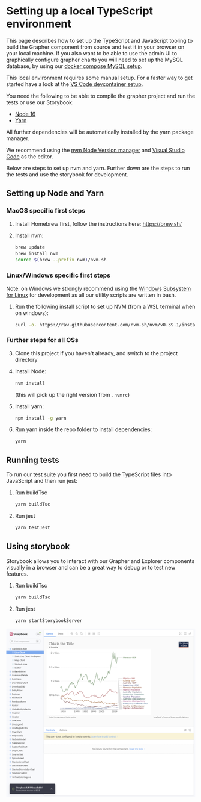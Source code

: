# Setting up a local TypeScript environment

This page describes how to set up the TypeScript and JavaScript tooling to build the Grapher component from source and test it in your browser on your local machine. If you also want to be able to use the admin UI to graphically configure grapher charts you will need to set up the MySQL database, by using our [docker compose MySQL setup](docker-compose-mysql.md).

This local environment requires some manual setup. For a faster way to get started have a look at the [VS Code devcontainer setup](devcontainer-setup.md).

You need the following to be able to compile the grapher project and run the tests or use our Storybook:

-   [Node 16](https://nodejs.org/en/)
-   [Yarn](https://yarnpkg.com/)

All further dependencies will be automatically installed by the yarn package manager.

We recommend using the [nvm Node Version manager](https://github.com/nvm-sh/nvm) and [Visual Studio Code](https://code.visualstudio.com/) as the editor.

Below are steps to set up nvm and yarn. Further down are the steps to run the tests and use the storybook for development.

## Setting up Node and Yarn

### MacOS specific first steps

1. Install Homebrew first, follow the instructions here: <https://brew.sh/>
2. Install nvm:

    ```sh
    brew update
    brew install nvm
    source $(brew --prefix nvm)/nvm.sh
    ```

### Linux/Windows specific first steps

Note: on Windows we strongly recommend using the [Windows Subsystem for Linux](https://docs.microsoft.com/en-us/windows/wsl/about) for development as all our utility scripts are written in bash.

1. Run the following install script to set up NVM (from a WSL terminal when on windows):

    ```bash
    curl -o- https://raw.githubusercontent.com/nvm-sh/nvm/v0.39.1/install.sh | bash
    ```

### Further steps for all OSs

3. Clone this project if you haven't already, and switch to the project directory

4. Install Node:

    ```sh
    nvm install
    ```

    (this will pick up the right version from `.nvmrc`)

5. Install yarn:

    ```sh
    npm install -g yarn
    ```

6. Run yarn inside the repo folder to install dependencies:

    ```sh
    yarn
    ```

## Running tests

To run our test suite you first need to build the TypeScript files into JavaScript and then run jest:

1. Run buildTsc

    ```sh
    yarn buildTsc
    ```

2. Run jest

    ```sh
    yarn testJest
    ```

## Using storybook

Storybook allows you to interact with our Grapher and Explorer components visually in a browser and can be a great way to debug or to test new features.

1. Run buildTsc

    ```sh
    yarn buildTsc
    ```

2. Run jest

    ```sh
    yarn startStorybookServer
    ```

![Storybook](screenshots/storybook.png)
